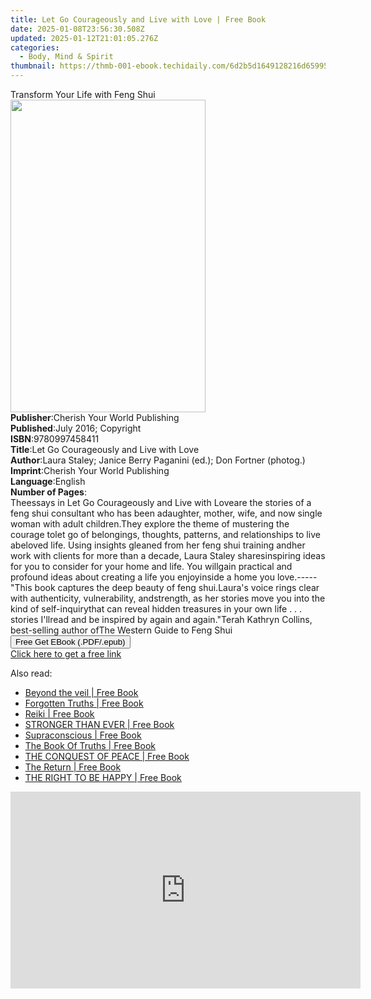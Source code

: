 ```yaml
---
title: Let Go Courageously and Live with Love | Free Book
date: 2025-01-08T23:56:30.508Z
updated: 2025-01-12T21:01:05.276Z
categories:
  - Body, Mind & Spirit
thumbnail: https://thmb-001-ebook.techidaily.com/6d2b5d1649128216d65995c149cc9476ef4f7674e6821279139cf9e13f126a78.jpg
---
```

<main id="book-container">
  <div class="flex flex-col">
    <div class="book-brief flex-1 py-6 px-4 sm:p-6 md:py-10 md:px-8">
      <!-- brief-->
      <div class="book-brief-main">Transform Your Life with Feng Shui</div>
    </div>
    <div
      class="book-meta-info flex-1 grid gap-4 col-start-1 col-end-3 row-start-1 sm:mb-6 sm:grid-cols-4 lg:gap-6 lg:col-start-2 lg:row-end-6 lg:row-span-6 lg:mb-0"
    >
      <div
        class="book-meta-info-left place-content-center mt-4 p-4 text-sm leading-6 col-start-2 col-span-2 dark:text-slate-400"
      >
        <img
          class="w-full h-500 object-cover rounded-lg sm:h-255 sm:col-span-2 lg:col-span-full"
          src="https://img-001-ebook.techidaily.com/b1012ed3ed606599f3c22253ebf7edf988b126baf875b296d5b10f9344005c8d.jpg"
          alt=""
          width="312"
          height="500"
        />
      </div>
      <div
        class="book-meta-info-right mt-2 col-start-1 row-start-2 col-span-3 self-center"
      >
        <!-- meta data  -->
        <div class="flex flex-col px-4 md:px-8">
          <div class="flex-1">
            <strong>Publisher</strong>:<span class="px-2"
              >Cherish Your World Publishing</span
            >
          </div>
          <div class="flex-1">
            <strong>Published</strong>:<span class="px-2"
              >July 2016; Copyright</span
            >
          </div>
          <div class="flex-1">
            <strong>ISBN</strong>:<span class="px-2">9780997458411</span>
          </div>
          <div class="flex-1">
            <strong>Title</strong>:<span class="px-2"
              >Let Go Courageously and Live with Love</span
            >
          </div>
          <div class="flex-1">
            <strong>Author</strong>:<span class="px-2"
              >Laura Staley; Janice Berry Paganini (ed.); Don Fortner
              (photog.)</span
            >
          </div>
          <div class="flex-1">
            <strong>Imprint</strong>:<span class="px-2"
              >Cherish Your World Publishing</span
            >
          </div>
          <div class="flex-1">
            <strong>Language</strong>:<span class="px-2">English</span>
          </div>
          <div class="flex-1">
            <strong>Number of Pages</strong>:<span class="px-2"></span>
          </div>
        </div>
      </div>
    </div>
    <div class="book-description flex-1 py-6 px-4 sm:p-6 md:py-10 md:px-8">
      <div class="book-description-main">
        <div accordion-content="" id="description">
          Theessays in Let Go Courageously and Live with Loveare the stories of
          a feng shui consultant who has been adaughter, mother, wife, and now
          single woman with adult children.They explore the theme of mustering
          the courage tolet go of belongings, thoughts, patterns, and
          relationships to live abeloved life. Using insights gleaned from her
          feng shui training andher work with clients for more than a decade,
          Laura Staley sharesinspiring ideas for you to consider for your home
          and life. You willgain practical and profound ideas about creating a
          life you enjoyinside a home you love.-----"This book captures the deep
          beauty of feng shui.Laura's voice rings clear with authenticity,
          vulnerability, andstrength, as her stories move you into the kind of
          self-inquirythat can reveal hidden treasures in your own life . . .
          stories I'llread and be inspired by again and again."Terah Kathryn
          Collins, best-selling author ofThe Western Guide to Feng Shui
        </div>
      </div>
    </div>
    <div class="book-excerpts flex-1 py-6 px-4 sm:p-6 md:py-10 md:px-8"></div>
    <div
      class="book-about-author flex-1 py-6 px-4 sm:p-6 md:py-10 md:px-8"
    ></div>
    <div class="book-free-get flex-1 py-6 px-4 sm:p-6 md:py-10 md:px-8">
      <button
        id="btn-free-get"
        class="bg-blue-500 hover:bg-blue-700 text-white font-bold py-2 px-4 rounded"
      >
        Free Get EBook (.PDF/.epub)
      </button>
      <div id="countdown-display" class="px-2 text-lg mt-2"></div>
      <a
        id="free-link"
        class="hidden bg-blue-500 hover:bg-blue-700 text-white font-bold py-2 px-4 rounded"
        href="https://www.ebooks.com/en-us/book/2653532/let-go-courageously-and-live-with-love/laura-staley/"
        target="_blank"
        >Click here to get a free link</a
      >
    </div>
    <script>
      let countdownTime = 0;
      let countdownInterval = null;
      document
        .getElementById('btn-free-get')
        .addEventListener('click', startCountdown);
      function startCountdown() {
        countdownTime = new Date().getTime() + 60000 * 3;
        countdownInterval = setInterval(updateCountdown, 1000);
        document.getElementById('btn-free-get').disabled = true;
        document
          .getElementById('btn-free-get')
          .classList.add('bg-gray-500', 'cursor-not-allowed');
      }
      function updateCountdown() {
        let currentTime = new Date().getTime();
        let timeLeft = countdownTime - currentTime;
        let secondsLeft = Math.floor(timeLeft / 1000);
        document.getElementById('countdown-display').innerHTML =
          `Remaining time: ${secondsLeft} seconds.`;
        if (secondsLeft <= 0) {
          clearInterval(countdownInterval);
          document.getElementById('btn-free-get').classList.add('hidden');
          document.getElementById('free-link').classList.remove('hidden');
          document.getElementById('countdown-display').innerHTML = '';
        }
      }
    </script>
  </div>
</main>

<ins class="adsbygoogle"
      style="display:block"
      data-ad-client="ca-pub-7571918770474297"
      data-ad-slot="8358498916"
      data-ad-format="auto"
      data-full-width-responsive="true"></ins>
    

<span class="atpl-alsoreadstyle">Also read:</span>
<div><ul>
<li><a href="https://novels-ebooks.techidaily.com/210968369-9781088232088-beyond-the-veil/"><u>Beyond the veil | Free Book</u></a></li>
<li><a href="https://novels-ebooks.techidaily.com/210968335-9782384551712-forgotten-truths/"><u>Forgotten Truths | Free Book</u></a></li>
<li><a href="https://novels-ebooks.techidaily.com/210968364-9780991880355-reiki/"><u>Reiki | Free Book</u></a></li>
<li><a href="https://novels-ebooks.techidaily.com/210968366-9781088225684-stronger-than-ever/"><u>STRONGER THAN EVER | Free Book</u></a></li>
<li><a href="https://novels-ebooks.techidaily.com/210968326-9781960159328-supraconscious/"><u>Supraconscious | Free Book</u></a></li>
<li><a href="https://novels-ebooks.techidaily.com/210968359-9781088225738-the-book-of-truths/"><u>The Book Of Truths | Free Book</u></a></li>
<li><a href="https://novels-ebooks.techidaily.com/210968363-9781088225790-the-conquest-of-peace/"><u>THE CONQUEST OF PEACE | Free Book</u></a></li>
<li><a href="https://novels-ebooks.techidaily.com/210968370-9781088225875-the-return/"><u>The Return | Free Book</u></a></li>
<li><a href="https://novels-ebooks.techidaily.com/210968361-9781088225493-the-right-to-be-happy/"><u>THE RIGHT TO BE HAPPY | Free Book</u></a></li>
</ul></div>

<!-- affiliate ads begin -->
<iframe width="560" height="315" src="https://www.youtube.com/embed/YezPJZzPJ8Q?si=xF1t4BQHFquzvnzE" title="YouTube video player" frameborder="0" allow="accelerometer; autoplay; clipboard-write; encrypted-media; gyroscope; picture-in-picture; web-share" referrerpolicy="strict-origin-when-cross-origin" allowfullscreen></iframe>
<!-- affiliate ads end -->

